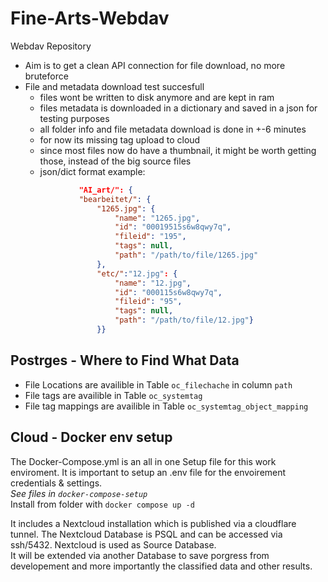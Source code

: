 # Fine-Arts-Webdav
Webdav Repository
- Aim is to get a clean API connection for file download, no more bruteforce
- File and metadata download test succesfull
    - files wont be written to disk anymore and are kept in ram
    - files metadata is downloaded in a dictionary and saved in a json for testing purposes
    - all folder info and file metadata download is done in +-6 minutes
    - for now its missing tag upload to cloud
    - since most files now do have a thumbnail, it might be worth getting those, instead of the big source files
    - json/dict format example: 
    ```json
                "AI_art/": {
                "bearbeitet/": {
                    "1265.jpg": {
                        "name": "1265.jpg",
                        "id": "00019515s6w8qwy7q",
                        "fileid": "195",
                        "tags": null,
                        "path": "/path/to/file/1265.jpg"
                    },
                    "etc/":"12.jpg": {
                        "name": "12.jpg",
                        "id": "000115s6w8qwy7q",
                        "fileid": "95",
                        "tags": null,
                        "path": "/path/to/file/12.jpg"}
                    }}
    ```



## Postrges - Where to Find What Data
- File Locations are availible in Table `oc_filechache` in column `path`
- File tags are availible in Table `oc_systemtag`
- File tag mappings are availible in Table `oc_systemtag_object_mapping`

## Cloud - Docker env setup
The Docker-Compose.yml is an all in one Setup file for this work enviroment.
It is important to setup an .env file for the envoirement credentials & settings.
<br>_See files in `docker-compose-setup`_
<br>Install from folder with `docker compose up -d`

It includes a Nextcloud installation which is published via a cloudflare tunnel.
The Nextcloud Database is PSQL and can be accessed via ssh/5432.
Nextcloud is used as Source Database. <br> 
It will be extended via another Database to save porgress from developement and more importantly the classified data and other results.
